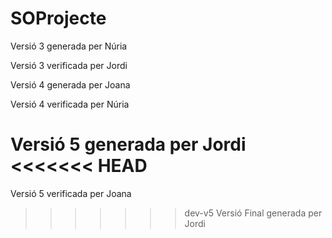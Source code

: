 # SOProjecte
Versió 3 generada per Núria

Versió 3 verificada per Jordi

Versió 4 generada per Joana

Versió 4 verificada per Núria

Versió 5 generada per Jordi
<<<<<<< HEAD
=======

Versió 5 verificada per Joana
>>>>>>> dev-v5
Versió Final generada per Jordi